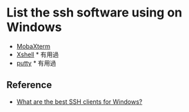 # List the ssh software using on Windows
  * [MobaXterm](https://mobaxterm.mobatek.net/)
  * [Xshell](https://www.netsarang.com/products/xsh_overview.html) * 有用過
  * [putty](https://www.putty.org/) * 有用過

## Reference
  * [What are the best SSH clients for Windows?](https://www.slant.co/topics/149/~best-ssh-clients-for-windows)
